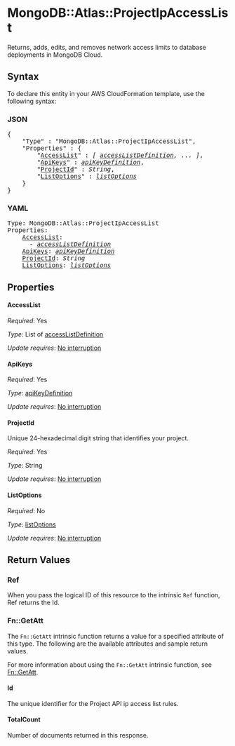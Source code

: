 # MongoDB::Atlas::ProjectIpAccessList

Returns, adds, edits, and removes network access limits to database deployments in MongoDB Cloud.

## Syntax

To declare this entity in your AWS CloudFormation template, use the following syntax:

### JSON

<pre>
{
    "Type" : "MongoDB::Atlas::ProjectIpAccessList",
    "Properties" : {
        "<a href="#accesslist" title="AccessList">AccessList</a>" : <i>[ <a href="accesslistdefinition.md">accessListDefinition</a>, ... ]</i>,
        "<a href="#apikeys" title="ApiKeys">ApiKeys</a>" : <i><a href="apikeydefinition.md">apiKeyDefinition</a></i>,
        "<a href="#projectid" title="ProjectId">ProjectId</a>" : <i>String</i>,
        "<a href="#listoptions" title="ListOptions">ListOptions</a>" : <i><a href="listoptions.md">listOptions</a></i>
    }
}
</pre>

### YAML

<pre>
Type: MongoDB::Atlas::ProjectIpAccessList
Properties:
    <a href="#accesslist" title="AccessList">AccessList</a>: <i>
      - <a href="accesslistdefinition.md">accessListDefinition</a></i>
    <a href="#apikeys" title="ApiKeys">ApiKeys</a>: <i><a href="apikeydefinition.md">apiKeyDefinition</a></i>
    <a href="#projectid" title="ProjectId">ProjectId</a>: <i>String</i>
    <a href="#listoptions" title="ListOptions">ListOptions</a>: <i><a href="listoptions.md">listOptions</a></i>
</pre>

## Properties

#### AccessList

_Required_: Yes

_Type_: List of <a href="accesslistdefinition.md">accessListDefinition</a>

_Update requires_: [No interruption](https://docs.aws.amazon.com/AWSCloudFormation/latest/UserGuide/using-cfn-updating-stacks-update-behaviors.html#update-no-interrupt)

#### ApiKeys

_Required_: Yes

_Type_: <a href="apikeydefinition.md">apiKeyDefinition</a>

_Update requires_: [No interruption](https://docs.aws.amazon.com/AWSCloudFormation/latest/UserGuide/using-cfn-updating-stacks-update-behaviors.html#update-no-interrupt)

#### ProjectId

Unique 24-hexadecimal digit string that identifies your project.

_Required_: Yes

_Type_: String

_Update requires_: [No interruption](https://docs.aws.amazon.com/AWSCloudFormation/latest/UserGuide/using-cfn-updating-stacks-update-behaviors.html#update-no-interrupt)

#### ListOptions

_Required_: No

_Type_: <a href="listoptions.md">listOptions</a>

_Update requires_: [No interruption](https://docs.aws.amazon.com/AWSCloudFormation/latest/UserGuide/using-cfn-updating-stacks-update-behaviors.html#update-no-interrupt)

## Return Values

### Ref

When you pass the logical ID of this resource to the intrinsic `Ref` function, Ref returns the Id.

### Fn::GetAtt

The `Fn::GetAtt` intrinsic function returns a value for a specified attribute of this type. The following are the available attributes and sample return values.

For more information about using the `Fn::GetAtt` intrinsic function, see [Fn::GetAtt](https://docs.aws.amazon.com/AWSCloudFormation/latest/UserGuide/intrinsic-function-reference-getatt.html).

#### Id

The unique identifier for the Project API ip access list rules.

#### TotalCount

Number of documents returned in this response.

